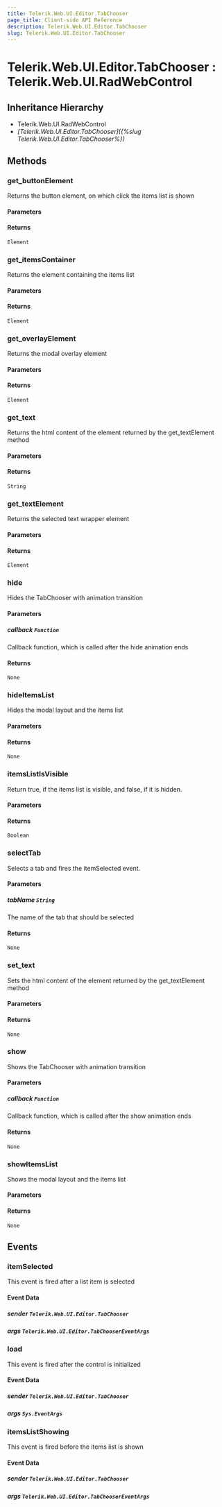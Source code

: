 ```yaml
---
title: Telerik.Web.UI.Editor.TabChooser
page_title: Client-side API Reference
description: Telerik.Web.UI.Editor.TabChooser
slug: Telerik.Web.UI.Editor.TabChooser
---
```


# Telerik.Web.UI.Editor.TabChooser : Telerik.Web.UI.RadWebControl

## Inheritance Hierarchy

* Telerik.Web.UI.RadWebControl
* *[Telerik.Web.UI.Editor.TabChooser]({%slug Telerik.Web.UI.Editor.TabChooser%})*


## Methods

### get_buttonElement

Returns the button element, on which click the items list is shown

#### Parameters

#### Returns

`Element`

### get_itemsContainer

Returns the element containing the items list

#### Parameters

#### Returns

`Element`

### get_overlayElement

Returns the modal overlay element

#### Parameters

#### Returns

`Element`

### get_text

Returns the html content of the element returned by the get_textElement method

#### Parameters

#### Returns

`String`

### get_textElement

Returns the selected text wrapper element

#### Parameters

#### Returns

`Element`

### hide

Hides the TabChooser with animation transition

#### Parameters

##### callback `Function`

Callback function, which is called after the hide animation ends

#### Returns

`None`

### hideItemsList

Hides the modal layout and the items list

#### Parameters

#### Returns

`None`

### itemsListIsVisible

Return true, if the items list is visible, and false, if it is hidden.

#### Parameters

#### Returns

`Boolean`

### selectTab

Selects a tab and fires the itemSelected event.

#### Parameters

##### tabName `String`

The name of the tab that should be selected

#### Returns

`None`

### set_text

Sets the html content of the element returned by the get_textElement method

#### Parameters

#### Returns

`None`

### show

Shows the TabChooser with animation transition

#### Parameters

##### callback `Function`

Callback function, which is called after the show animation ends

#### Returns

`None`

### showItemsList

Shows the modal layout and the items list

#### Parameters

#### Returns

`None`


## Events

### itemSelected

This event is fired after a list item is selected

#### Event Data

##### sender `Telerik.Web.UI.Editor.TabChooser` 

##### args `Telerik.Web.UI.Editor.TabChooserEventArgs`

### load

This event is fired after the control is initialized

#### Event Data

##### sender `Telerik.Web.UI.Editor.TabChooser` 

##### args `Sys.EventArgs` 

### itemsListShowing

This event is fired before the items list is shown

#### Event Data

##### sender `Telerik.Web.UI.Editor.TabChooser` 

##### args `Telerik.Web.UI.Editor.TabChooserEventArgs`

